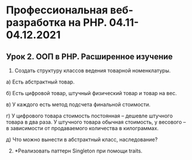 # Профессиональная веб-разработка на PHP. 04.11-04.12.2021

## Урок 2. ООП в PHP. Расширенное изучение

1. Создать структуру классов ведения товарной номенклатуры.

а) Есть абстрактный товар.

б) Есть цифровой товар, штучный физический товар и товар на вес.

в) У каждого есть метод подсчета финальной стоимости.

г) У цифрового товара стоимость постоянная – дешевле штучного товара в два раза. У штучного товара обычная стоимость, у весового – в зависимости от продаваемого количества в килограммах.

д) Что можно вынести в абстрактный класс, наследование?

2. *Реализовать паттерн Singleton при помощи traits.